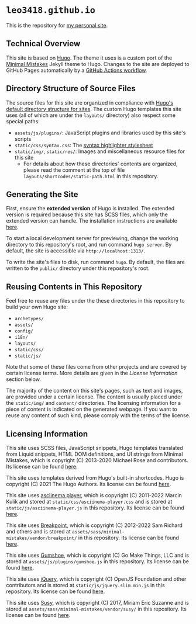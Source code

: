 # `leo3418.github.io`

This is the repository for [my personal site][site].

[site]: https://leo3418.github.io/

## Technical Overview

This site is based on [Hugo][hugo].  The theme it uses is a custom port of the
[Minimal Mistakes][minimal-mistakes] Jekyll theme to Hugo.  Changes to the site
are deployed to GitHub Pages automatically by a [GitHub Actions
workflow][gh-actions].

[hugo]: https://gohugo.io/
[minimal-mistakes]: https://mmistakes.github.io/minimal-mistakes/
[gh-actions]: https://github.com/Leo3418/leo3418.github.io/actions

## Directory Structure of Source Files

The source files for this site are organized in compliance with [Hugo's default
directory structure for sites][dir-struct].  The custom Hugo templates this
site uses (all of which are under the `layouts/` directory) also respect some
special paths:

- `assets/js/plugins/`: JavaScript plugins and libraries used by this site's
  scripts
- `static/css/syntax.css`: The [syntax highlighter stylesheet][syntax-hl-css]
- `static/img/`, `static/res/`: Images and miscellaneous resource files for
  this site
  - For details about how these directories' contents are organized, please
    read the comment at the top of file `layouts/shortcodes/static-path.html`
    in this repository.

[dir-struct]: https://gohugo.io/getting-started/directory-structure/#directory-structure-explained
[syntax-hl-css]: https://gohugo.io/content-management/syntax-highlighting/#generate-syntax-highlighter-css

## Generating the Site

First, ensure the **extended version** of Hugo is installed.  The extended
version is required because this site has SCSS files, which only the extended
version can handle.  The installation instructions are available
[here][hugo-install].

To start a local development server for previewing, change the working
directory to this repository's root, and run command `hugo server`.  By
default, the site is accessible via `http://localhost:1313/`.

To write the site's files to disk, run command `hugo`.  By default, the files
are written to the `public/` directory under this repository's root.

[hugo-install]: https://gohugo.io/getting-started/installing/

## Reusing Contents in This Repository

Feel free to reuse any files under the these directories in this repository to
build your own Hugo site:
- `archetypes/`
- `assets/`
- `config/`
- `i18n/`
- `layouts/`
- `static/css/`
- `static/js/`

Note that some of these files come from other projects and are covered by
certain license terms.  More details are given in the *License Information*
section below.

The majority of the content on this site's pages, such as text and images, are
provided under a certain license. The content is usually placed under the
`static/img/` and `content/` directories. The licensing information for a piece
of content is indicated on the generated webpage.  If you want to reuse any
content of such kind, please comply with the terms of the license.

## Licensing Information

This site uses SCSS files, JavaScript snippets, Hugo templates translated from
Liquid snippets, HTML DOM definitions, and UI strings from Minimal Mistakes,
which is copyright (C) 2013-2020 Michael Rose and contributors.  Its license
can be found [here][mmistakes-license].

This site uses templates derived from Hugo's built-in shortcodes.  Hugo is
copyright (C) 2021 The Hugo Authors.  Its license can be found
[here][hugo-license].

This site uses [asciinema player][asciinema-player], which is copyright (C)
2011-2022 Marcin Kulik and stored at `static/css/asciinema-player.css` and is
stored at `static/js/asciinema-player.js` in this repository.  Its license can
be found [here][asciinema-player-license].

This site uses [Breakpoint][breakpoint], which is copyright (C) 2012-2022 Sam
Richard and others and is stored at
`assets/sass/minimal-mistakes/vendor/breakpoint/` in this repository.  Its
license can be found [here][breakpoint-license].

This site uses [Gumshoe][gumshoe], which is copyright (C) Go Make Things, LLC
and is stored at `assets/js/plugins/gumshoe.js` in this repository.  Its
license can be found [here][gumshoe-license].

This site uses [jQuery][jquery], which is copyright (C) OpenJS Foundation and
other contributors and is stored at `static/js/jquery.slim.min.js` in this
repository.  Its license can be found [here][jquery-license].

This site uses [Susy][susy], which is copyright (C) 2017, Miriam Eric Suzanne
and is stored at `assets/sass/minimal-mistakes/vendor/susy/` in this
repository.  Its license can be found [here][susy-license].

[asciinema-player]: https://github.com/asciinema/asciinema-player
[asciinema-player-license]: https://github.com/asciinema/asciinema-player/blob/v3.0.1/LICENSE
[breakpoint]: https://github.com/at-import/breakpoint
[breakpoint-license]: https://github.com/at-import/breakpoint/blob/main/LICENSE
[hugo-license]: https://github.com/gohugoio/hugo/blob/v0.101.0/LICENSE
[gumshoe]: https://github.com/cferdinandi/gumshoe
[gumshoe-license]: https://github.com/cferdinandi/gumshoe/blob/v5.1.1/LICENSE.md
[jquery]: https://jquery.com/
[jquery-license]: https://github.com/jquery/jquery/blob/3.6.0/LICENSE.txt
[mmistakes-license]: https://github.com/mmistakes/minimal-mistakes/blob/4.24.0/LICENSE
[susy]: https://www.oddbird.net/susy/
[susy-license]: https://github.com/oddbird/susy/blob/master/LICENSE.txt
